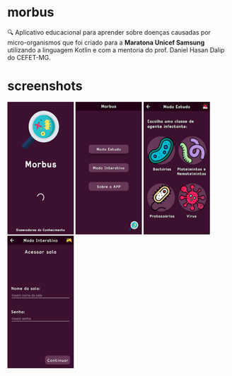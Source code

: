 # morbus
🔍 Aplicativo educacional para aprender sobre doenças causadas por micro-organismos que foi criado para a **Maratona Unicef Samsung** utilizando a linguagem Kotlin e com a mentoria do prof. Daniel Hasan Dalip do CEFET-MG.

# screenshots
![](https://github.com/MariaIzamara/morbus/blob/master/homescreen.png?raw=true)
![](https://github.com/MariaIzamara/morbus/blob/master/menu.png?raw=true)
![](https://github.com/MariaIzamara/morbus/blob/master/modoestudo.png?raw=true)
![](https://github.com/MariaIzamara/morbus/blob/master/modointerativo.png?raw=true)

